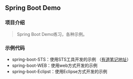 ## Spring Boot Demo

### 项目介绍
> Spring Boot Demo练习，各种示例。


### 示例代码

- spring-boot-STS：使用STS工具开发的示例 （[有道笔记地址](http://note.youdao.com/noteshare?id=64035e6e1c9ba7e82b359c0f7b5e270d)）
- spring-boot-WEB：使用web方式开发的示例
- spring-boot-Eclipst：使用Eclipse方式开发的示例